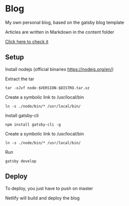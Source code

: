 # Blog
My own personal blog, based on the gatsby blog template

Articles are written in Markdown in the content folder

[Click here to check it](https://blog.lucas.corsica/)

## Setup

Install nodejs (official binaries https://nodejs.org/en/)

Extract the tar

`tar -xJvf node-$VERSION-$DISTRO.tar.xz`

Create a symbolic link to /usr/local/bin

`ln -s ./node/bin/* /usr/local/bin/`

Install gatsby-cli

`npm install gatsby-cli -g`

Create a symbolic link to /usr/local/bin

`ln -s ./node/bin/* /usr/local/bin/`

Run

`gatsby develop`

## Deploy

To deploy, you just have to push on master

Netlify will build and deploy the blog
